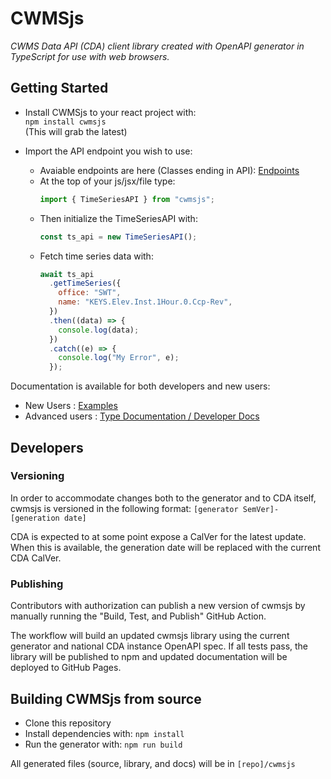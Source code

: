 # CWMSjs

_CWMS Data API (CDA) client library created with OpenAPI generator in TypeScript for use with web browsers._

## Getting Started

- Install CWMSjs to your react project with:  
   `npm install cwmsjs`  
   (This will grab the latest)

- Import the API endpoint you wish to use:
  - Avaiable endpoints are here (Classes ending in API): [Endpoints](https://hydrologicengineeringcenter.github.io/cwms-data-api-client-javascript/modules.html)
  - At the top of your js/jsx/file type:
    ```javascript
    import { TimeSeriesAPI } from "cwmsjs";
    ```
  - Then initialize the TimeSeriesAPI with:
    ```javascript
    const ts_api = new TimeSeriesAPI();
    ```
  - Fetch time series data with:
    ```javascript
    await ts_api
      .getTimeSeries({
        office: "SWT",
        name: "KEYS.Elev.Inst.1Hour.0.Ccp-Rev",
      })
      .then((data) => {
        console.log(data);
      })
      .catch((e) => {
        console.log("My Error", e);
      });
    ```

Documentation is available for both developers and new users:

- New Users : [Examples](https://hydrologicengineeringcenter.github.io/cwms-data-api-client-javascript/examples/)
- Advanced users : [Type Documentation / Developer Docs](https://hydrologicengineeringcenter.github.io/cwms-data-api-client-javascript/)

## Developers
### Versioning
In order to accommodate changes both to the generator and to CDA itself, cwmsjs is versioned in the following format:
`[generator SemVer]-[generation date]`

CDA is expected to at some point expose a CalVer for the latest update.  When this is available, the generation date will be replaced with the current CDA CalVer.

### Publishing
Contributors with authorization can publish a new version of cwmsjs by manually running the "Build, Test, and Publish" GitHub Action.

The workflow will build an updated cwmsjs library using the current generator and national CDA instance OpenAPI spec.  If all tests pass, the library will be published to npm and updated documentation will be deployed to GitHub Pages.

## Building CWMSjs from source

- Clone this repository
- Install dependencies with: `npm install`
- Run the generator with:
  `npm run build`

All generated files (source, library, and docs) will be in `[repo]/cwmsjs`
